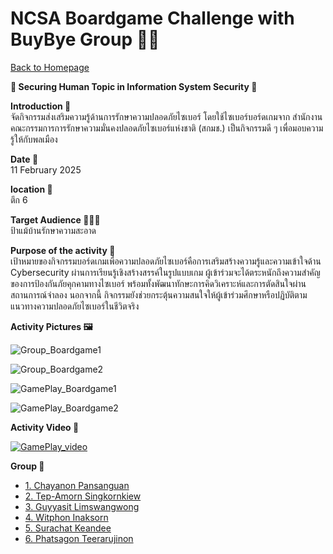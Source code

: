 # NCSA Boardgame Challenge with BuyBye Group 🥷💥  

[ Back to Homepage ](https://witchapolinaksorn.github.io)  

**🤖 Securing Human Topic in Information System Security 🎲**


**Introduction 📝**  
จัดกิจกรรมส่งเสริมความรู้ด้านการรักษาความปลอดภัยไซเบอร์ โดยใช้ไซเบอร์บอร์ดเกมจาก สำนักงานคณะกรรมการการรักษาความมั่นคงปลอดภัยไซเบอร์แห่งชาติ (สกมช.) เป็นกิจกรรมดี ๆ เพื่อมอบความรู้ให้กับพลเมือง

**Date 📆**  
11 February 2025


**location 📍**  
ตึก 6


**Target Audience 👩🏻‍💼**  
ป้าแม้บ้านรักษาความสะอาด


**Purpose of the activity 🎯**  
เป้าหมายของกิจกรรมบอร์ดเกมเพื่อความปลอดภัยไซเบอร์คือการเสริมสร้างความรู้และความเข้าใจด้าน Cybersecurity ผ่านการเรียนรู้เชิงสร้างสรรค์ในรูปแบบเกม ผู้เข้าร่วมจะได้ตระหนักถึงความสำคัญของการป้องกันภัยคุกคามทางไซเบอร์ พร้อมทั้งพัฒนาทักษะการคิดวิเคราะห์และการตัดสินใจผ่านสถานการณ์จำลอง นอกจากนี้ กิจกรรมยังช่วยกระตุ้นความสนใจให้ผู้เข้าร่วมศึกษาหรือปฏิบัติตามแนวทางความปลอดภัยไซเบอร์ในชีวิตจริง


**Activity Pictures 🖼️**  


![Group_Boardgame1](img/Group_Boardgame1.jpg)

![Group_Boardgame2](img/Group_Boardgame2.jpg)

![GamePlay_Boardgame1](img/GamePlay_Boardgame1.jpg)

![GamePlay_Boardgame2](img/GamePlay_Boardgame2.jpg)

**Activity Video 🎥**  


[![GamePlay_video](img/NCSA_Boardgame.jpg)](https://drive.google.com/file/d/16rswN4bMRxtHUwdDxDeQdjsgE-Ay3gXS/view?usp=sharing)


**Group 🤼** 
- [1. Chayanon Pansanguan](https://plantzaza.github.io/board-game) 
- [2. Tep-Amorn Singkornkiew](https://tepamorn.github.io/board-game) 
- [3. Guyyasit Limswangwong](https://guyyasit336.github.io/board-game) 
- [4. Witphon Inaksorn](https://witchapolinaksorn.github.io/board-game) 
- [5. Surachat Keandee](https://srchx.github.io/board-game) 
- [6. Phatsagon Teerarujinon](https://phatsagon.github.io/board-game) 
